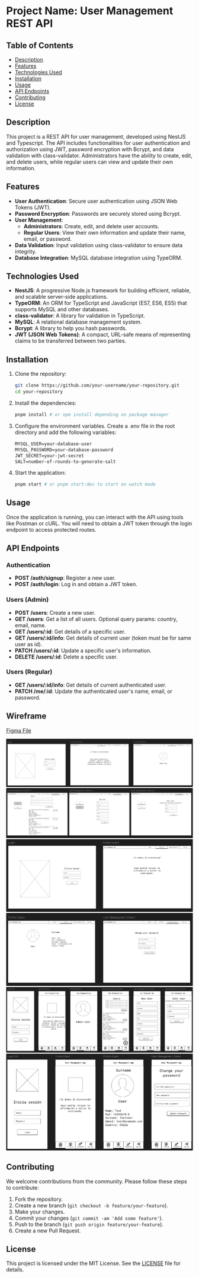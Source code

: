# Project Name: User Management REST API

## Table of Contents
- [Description](#description)
- [Features](#features)
- [Technologies Used](#technologies-used)
- [Installation](#installation)
- [Usage](#usage)
- [API Endpoints](#api-endpoints)
- [Contributing](#contributing)
- [License](#license)

## Description
This project is a REST API for user management, developed using NestJS and Typescript. The API includes functionalities for user authentication and authorization using JWT, password encryption with Bcrypt, and data validation with class-validator. Administrators have the ability to create, edit, and delete users, while regular users can view and update their own information.

## Features
- **User Authentication**: Secure user authentication using JSON Web Tokens (JWT).
- **Password Encryption**: Passwords are securely stored using Bcrypt.
- **User Management**:
  - **Administrators**: Create, edit, and delete user accounts.
  - **Regular Users**: View their own information and update their name, email, or password.
- **Data Validation**: Input validation using class-validator to ensure data integrity.
- **Database Integration**: MySQL database integration using TypeORM.

## Technologies Used
- **NestJS**: A progressive Node.js framework for building efficient, reliable, and scalable server-side applications.
- **TypeORM**: An ORM for TypeScript and JavaScript (ES7, ES6, ES5) that supports MySQL and other databases.
- **class-validator**: A library for validation in TypeScript.
- **MySQL**: A relational database management system.
- **Bcrypt**: A library to help you hash passwords.
- **JWT (JSON Web Tokens)**: A compact, URL-safe means of representing claims to be transferred between two parties.

## Installation
1. Clone the repository:
   ```bash
   git clone https://github.com/your-username/your-repository.git
   cd your-repository
   ```
2. Install the dependencies:
   ```bash
   pnpm install # or npm install depending on package manager
   ```
3. Configure the environment variables. Create a .env file in the root directory and add the following variables:
   ```env
   MYSQL_USER=your-database-user
   MYSQL_PASSWORD=your-database-password
   JWT_SECRET=your-jwt-secret
   SALT=number-of-rounds-to-generate-salt
   ```
4. Start the application:
   ```bash
   pnpm start # or pnpm start:dev to start on watch mode
   ```
## Usage
Once the application is running, you can interact with the API using tools like Postman or cURL. You will need to obtain a JWT token through the login endpoint to access protected routes.

## API Endpoints
### Authentication
- **POST /auth/signup**: Register a new user.
- **POST /auth/login**: Log in and obtain a JWT token.

### Users (Admin)
- **POST /users**: Create a new user.
- **GET /users**: Get a list of all users. Optional query params: country, email, name.
- **GET /users/:id**: Get details of a specific user.
- **GET /users/:id/info**: Get details of current user (token must be for same user as id).
- **PATCH /users/:id**: Update a specific user's information.
- **DELETE /users/:id**: Delete a specific user.

### Users (Regular)
- **GET /users/:id/info**: Get details of current authenticated user.
- **PATCH /me/:id**: Update the authenticated user's name, email, or password.

## Wireframe

[Figma File](https://www.figma.com/embed?embed_host=share&url=https%3A%2F%2Fwww.figma.com%2Fproto%2FmbtqNXlzHirdr2G2JJjt27%2FWireframe%3Fnode-id%3D2-2%26t%3DcLc3Qb2kxMgmFHiw-1%26scaling%3Dmin-zoom%26content-scaling%3Dfixed%26page-id%3D0%253A1)

![Desktop Admin View 1](https://raw.githubusercontent.com/alkemyTech/CENCO-MIT-Back-T2/main/src/assets/img/desktop-admin1.png)
![Desktop Admin View 2](https://raw.githubusercontent.com/alkemyTech/CENCO-MIT-Back-T2/main/src/assets/img/desktop-admin2.png)
![Desktop User View 1](https://raw.githubusercontent.com/alkemyTech/CENCO-MIT-Back-T2/main/src/assets/img/desktop-user1.png)
![Desktop User View 2](https://raw.githubusercontent.com/alkemyTech/CENCO-MIT-Back-T2/main/src/assets/img/desktop-user2.png)
![Mobile Admin View](https://raw.githubusercontent.com/alkemyTech/CENCO-MIT-Back-T2/main/src/assets/img/mobile-admin.png)
![Mobile User View](https://raw.githubusercontent.com/alkemyTech/CENCO-MIT-Back-T2/main/src/assets/img/mobile-user.png)

## Contributing
We welcome contributions from the community. Please follow these steps to contribute:
1. Fork the repository.
2. Create a new branch (`git checkout -b feature/your-feature`).
3. Make your changes.
4. Commit your changes (`git commit -am 'Add some feature'`).
5. Push to the branch (`git push origin feature/your-feature`).
6. Create a new Pull Request.

## License
This project is licensed under the MIT License. See the [LICENSE](LICENSE) file for details.
